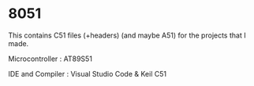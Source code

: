 # 8051

This contains C51 files (+headers) (and maybe A51) for the projects that I made.

Microcontroller   : AT89S51

IDE and Compiler  : Visual Studio Code & Keil C51
